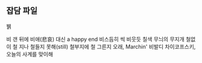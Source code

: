 ## 잡담 파일


뷁


비 갠 뒤에 비애(悲哀) 대신 a happy end
비스듬히 씩 비웃듯 칠색 무늬의 무지개
철없이 철 지나 철들지 못해(still)
철부지에 철 그른지 오래, Marchin' 비발디
차이코프스키, 오늘의 사계를 맞이해
